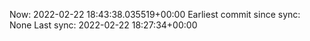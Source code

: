 Now: 2022-02-22 18:43:38.035519+00:00 Earliest commit since sync: None Last sync: 2022-02-22 18:27:34+00:00
